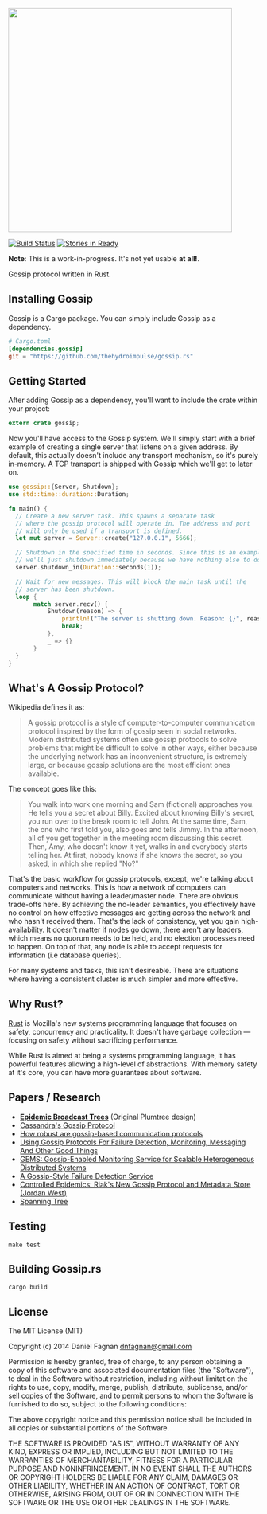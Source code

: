 [<img src="../master/logo.png?raw=true" width="450" />](https://github.com/thehydroimpulse/gossip.rs)

[![Build Status](https://travis-ci.org/thehydroimpulse/gossip.rs.svg?branch=master)](https://travis-ci.org/thehydroimpulse/gossip.rs) [![Stories in Ready](https://badge.waffle.io/thehydroimpulse/gossip.rs.png?label=ready&title=Ready)](https://waffle.io/thehydroimpulse/gossip.rs)

**Note**: This is a work-in-progress. It's not yet usable **at all!**.

Gossip protocol written in Rust.

## Installing Gossip

Gossip is a Cargo package. You can simply include Gossip as a dependency.

```toml
# Cargo.toml
[dependencies.gossip]
git = "https://github.com/thehydroimpulse/gossip.rs"
```

## Getting Started

After adding Gossip as a dependency, you'll want to include the crate within your project:

```rust
extern crate gossip;
```

Now you'll have access to the Gossip system. We'll simply start with a brief example
of creating a single server that listens on a given address. By default, this actually
doesn't include any transport mechanism, so it's purely in-memory. A TCP transport
is shipped with Gossip which we'll get to later on.

```rust
use gossip::{Server, Shutdown};
use std::time::duration::Duration;

fn main() {
  // Create a new server task. This spawns a separate task
  // where the gossip protocol will operate in. The address and port
  // will only be used if a transport is defined.
  let mut server = Server::create("127.0.0.1", 5666);

  // Shutdown in the specified time in seconds. Since this is an example,
  // we'll just shutdown immediately because we have nothing else to do.
  server.shutdown_in(Duration::seconds(1));

  // Wait for new messages. This will block the main task until the
  // server has been shutdown.
  loop {
       match server.recv() {
           Shutdown(reason) => {
               println!("The server is shutting down. Reason: {}", reason);
               break;
           },
           _ => {}
       }
  }
}
```

## What's A Gossip Protocol?

Wikipedia defines it as:

> A gossip protocol is a style of computer-to-computer communication protocol inspired by the form of gossip seen in social networks. Modern distributed systems often use gossip protocols to solve problems that might be difficult to solve in other ways, either because the underlying network has an inconvenient structure, is extremely large, or because gossip solutions are the most efficient ones available.

The concept goes like this:

> You walk into work one morning and Sam (fictional) approaches you. He tells you a secret about Billy. Excited about knowing Billy's secret, you run over to the break room to tell John. At the same time, Sam, the one who first told you, also goes and tells Jimmy. In the afternoon, all of you get together in the meeting room discussing this secret. Then, Amy, who doesn't know it yet, walks in and everybody starts telling her. At first, nobody knows if she knows the secret, so you asked, in which she replied "No?"

That's the basic workflow for gossip protocols, except, we're talking about computers and networks. This is how a network of computers can communicate without having a leader/master node. There are obvious trade-offs here. By achieving the no-leader semantics, you effectively have no control on how effective messages are getting across the network and who hasn't received them. That's the lack of consistency, yet you gain high-availability. It doesn't matter if nodes go down, there aren't any leaders, which means no quorum needs to be held, and no election processes need to happen. On top of that, any node is able to accept requests for information (i.e database queries).

For many systems and tasks, this isn't desireable. There are situations where having a consistent cluster is much simpler and more effective.

## Why Rust?

[Rust](http://www.rust-lang.org/) is Mozilla's new systems programming language that focuses on safety, concurrency and practicality. It doesn't have garbage collection &mdash; focusing on safety without sacrificing performance.

While Rust is aimed at being a systems programming language, it has powerful features allowing a high-level of abstractions. With memory safety at it's core, you can have more guarantees about software.

## Papers / Research

* **[Epidemic Broadcast Trees](http://www.gsd.inesc-id.pt/~jleitao/pdf/srds07-leitao.pdf)** (Original Plumtree design)
* [Cassandra's Gossip Protocol](http://www.datastax.com/docs/0.8/cluster_architecture/gossip)
* [How robust are gossip-based communication protocols](https://www.cs.utexas.edu/users/lorenzo/papers/p14-alvisi.pdf)
* [Using Gossip Protocols For Failure Detection, Monitoring, Messaging And Other Good Things](http://highscalability.com/blog/2011/11/14/using-gossip-protocols-for-failure-detection-monitoring-mess.html)
* [GEMS: Gossip-Enabled Monitoring Service for Scalable Heterogeneous Distributed Systems](http://citeseerx.ist.psu.edu/viewdoc/summary?doi=10.1.1.160.2604)
* [A Gossip-Style Failure Detection Service](http://www.cs.cornell.edu/home/rvr/papers/GossipFD.pdf)
* [Controlled Epidemics: Riak's New Gossip Protocol and Metadata Store (Jordan West)](https://www.youtube.com/watch?v=s4cCUTPU8GI)
* [Spanning Tree](https://en.wikipedia.org/wiki/Spanning_tree)

## Testing

```
make test
```

## Building Gossip.rs

```
cargo build
```

## License

The MIT License (MIT)

Copyright (c) 2014 Daniel Fagnan <dnfagnan@gmail.com>

Permission is hereby granted, free of charge, to any person obtaining a copy
of this software and associated documentation files (the "Software"), to deal
in the Software without restriction, including without limitation the rights
to use, copy, modify, merge, publish, distribute, sublicense, and/or sell
copies of the Software, and to permit persons to whom the Software is
furnished to do so, subject to the following conditions:

The above copyright notice and this permission notice shall be included in all
copies or substantial portions of the Software.

THE SOFTWARE IS PROVIDED "AS IS", WITHOUT WARRANTY OF ANY KIND, EXPRESS OR
IMPLIED, INCLUDING BUT NOT LIMITED TO THE WARRANTIES OF MERCHANTABILITY,
FITNESS FOR A PARTICULAR PURPOSE AND NONINFRINGEMENT. IN NO EVENT SHALL THE
AUTHORS OR COPYRIGHT HOLDERS BE LIABLE FOR ANY CLAIM, DAMAGES OR OTHER
LIABILITY, WHETHER IN AN ACTION OF CONTRACT, TORT OR OTHERWISE, ARISING FROM,
OUT OF OR IN CONNECTION WITH THE SOFTWARE OR THE USE OR OTHER DEALINGS IN THE
SOFTWARE.
